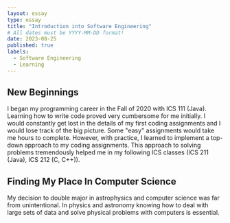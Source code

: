 ```yaml
---
layout: essay
type: essay
title: "Introduction into Software Engineering"
# All dates must be YYYY-MM-DD format!
date: 2023-08-25
published: true
labels:
  - Software Engineering
  - Learning
---
```

## New Beginnings 
I began my programming career in the Fall of 2020 with ICS 111 (Java). Learning how to write code proved very cumbersome for me initially. I would constantly get lost in the details of my first coding assignments and I would lose track of the big picture. Some "easy" assignments would take me hours to complete. However, with practice, I learned to implement a top-down approach to my coding assignments. This approach to solving problems tremendously helped me in my following ICS classes (ICS 211 (Java), ICS 212 (C, C++)). 

## Finding My Place In Computer Science
My decision to double major in astrophysics and computer science was far from unintentional. In physics and astronomy knowing how to deal with large sets of data and solve physical problems with computers is essential. 
